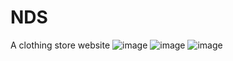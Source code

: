 # NDS
A clothing store website
![image](https://github.com/AdityaShah7867/NDS/assets/121731399/5bf37020-1f0f-4d64-bf9f-7fc3fb5579ce)
![image](https://github.com/AdityaShah7867/NDS/assets/121731399/ed4f9f00-37f5-461e-8726-6a439e47c341)
![image](https://github.com/AdityaShah7867/NDS/assets/121731399/91f7703e-4eac-4363-a455-cb0ecc2f2986)
